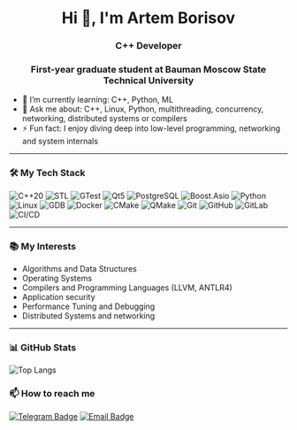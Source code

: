 <h1 align="center">Hi 👋, I'm Artem Borisov</h1>
<h3 align="center">C++ Developer</h3>
<h3 align="center">First-year graduate student at Bauman Moscow State Technical University</h3>


- 🌱 I’m currently learning: C++, Python, ML
- 💬 Ask me about: C++, Linux, Python, multithreading, concurrency, networking, distributed systems or compilers
- ⚡ Fun fact: I enjoy diving deep into low-level programming, networking and system internals

---

### 🛠️ My Tech Stack

![C++20](https://img.shields.io/badge/C%2B%2B-20-00599C?style=for-the-badge&logo=c%2B%2B)
![STL](https://img.shields.io/badge/-STL-00599C?style=for-the-badge)
![GTest](https://img.shields.io/badge/-GTest-6DB33F?style=for-the-badge)
![Qt5](https://img.shields.io/badge/-Qt5-41CD52?style=for-the-badge&logo=qt)
![PostgreSQL](https://img.shields.io/badge/-PostgreSQL-336791?style=for-the-badge&logo=postgresql)
![Boost.Asio](https://img.shields.io/badge/-Boost.Asio-004482?style=for-the-badge)
![Python](https://img.shields.io/badge/-Python-3776AB?style=for-the-badge&logo=python)
![Linux](https://img.shields.io/badge/-Linux-FCC624?style=for-the-badge&logo=linux)
![GDB](https://img.shields.io/badge/-GDB-000000?style=for-the-badge)
![Docker](https://img.shields.io/badge/-Docker-2496ED?style=for-the-badge&logo=docker)
![CMake](https://img.shields.io/badge/-CMake-064F8C?style=for-the-badge&logo=cmake)
![QMake](https://img.shields.io/badge/-QMake-41CD52?style=for-the-badge&logo=qt)
![Git](https://img.shields.io/badge/-Git-F05032?style=for-the-badge&logo=git)
![GitHub](https://img.shields.io/badge/-GitHub-181717?style=for-the-badge&logo=github)
![GitLab](https://img.shields.io/badge/-GitLab-FC6D26?style=for-the-badge&logo=gitlab)
![CI/CD](https://img.shields.io/badge/-CI%2FCD-0A0A0A?style=for-the-badge&logo=githubactions)

---

### 📚 My Interests

- Algorithms and Data Structures  
- Operating Systems  
- Compilers and Programming Languages (LLVM, ANTLR4)
- Application security
- Performance Tuning and Debugging  
- Distributed Systems and networking  

---

### 📊 GitHub Stats

![Top Langs](https://github-readme-stats.vercel.app/api/top-langs/?username=borisov-artem1&layout=compact&theme=tokyonight)

### 📫 How to reach me

[![Telegram Badge](https://img.shields.io/badge/-Telegram-2CA5E0?style=for-the-badge&logo=telegram&logoColor=white)](https://t.me/brslvrt)
[![Email Badge](https://img.shields.io/badge/-Email-D14836?style=for-the-badge&logo=gmail&logoColor=white)](mailto:artem.borisov2002@mail.ru)


